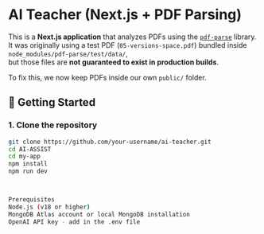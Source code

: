 # AI Teacher (Next.js + PDF Parsing)

This is a **Next.js application** that analyzes PDFs using the [`pdf-parse`](https://www.npmjs.com/package/pdf-parse) library.  
It was originally using a test PDF (`05-versions-space.pdf`) bundled inside `node_modules/pdf-parse/test/data/`,  
but those files are **not guaranteed to exist in production builds**.  

To fix this, we now keep PDFs inside our own `public/` folder.

## 🚀 Getting Started

### 1. Clone the repository
```bash
git clone https://github.com/your-username/ai-teacher.git
cd AI-ASSIST
cd my-app
npm install
npm run dev



Prerequisites
Node.js (v18 or higher)
MongoDB Atlas account or local MongoDB installation
OpenAI API key - add in the .env file


